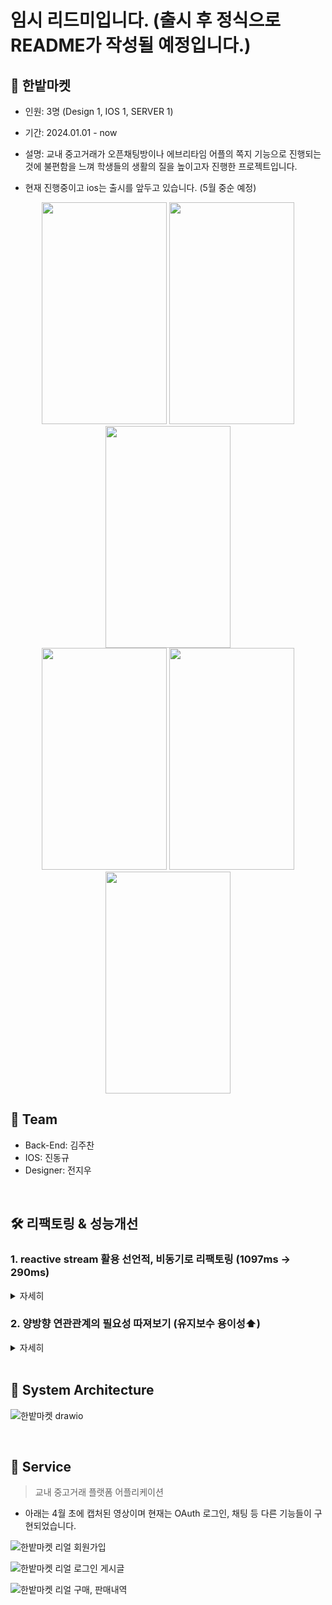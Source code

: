 # 임시 리드미입니다. (출시 후 정식으로 README가 작성될 예정입니다.)

## 💎 한밭마켓
- 인원: 3명 (Design 1, IOS 1, SERVER 1)
- 기간: 2024.01.01 - now

- 설명: 교내 중고거래가 오픈채팅방이나 에브리타임 어플의 쪽지 기능으로 진행되는 것에 불편함을 느껴 학생들의 생활의 질을 높이고자 진행한 프로젝트입니다.

- 현재 진행중이고 ios는 출시를 앞두고 있습니다. (5월 중순 예정)

<div align="center">
  <img src="https://github.com/WAFO-WaveInfo/WAFO-SERVER/assets/101490157/2b7e0d7b-67c8-4794-b5e7-9e76d82e8058" width="200" height="355">
  <img src="https://github.com/WAFO-WaveInfo/WAFO-SERVER/assets/101490157/d4faf186-90eb-4529-948b-a4730947b60a" width="200" height="355">
  <img src="https://github.com/WAFO-WaveInfo/WAFO-SERVER/assets/101490157/a888d11f-d428-4371-b409-cef8dcbb17fa" width="200" height="355">
</div>

<div align="center">
  <img src="https://github.com/WAFO-WaveInfo/WAFO-SERVER/assets/101490157/446d1cb6-c6a1-4896-82dd-c2232ba395d0" width="200" height="355">
  <img src="https://github.com/WAFO-WaveInfo/WAFO-SERVER/assets/101490157/e6b2d874-cb5d-46c8-bb6c-4f44e2da3f2e" width="200" height="355">
  <img src="https://github.com/WAFO-WaveInfo/WAFO-SERVER/assets/101490157/fa18b074-8e71-481f-9a6f-c7cf1e66c57d" width="200" height="355">
</div>

## 👬 Team
- Back-End: 김주찬
- IOS: 진동규
- Designer: 전지우

<br>

## 🛠️ 리팩토링 & 성능개선

### 1. reactive stream 활용 선언적, 비동기로 리팩토링 (1097ms -> 290ms)

<details>
    <summary>자세히</summary>

#### 1-1

원래 코드는 아래처럼 작성되어 있었습니다.

```java
      try {
            chat.setSenderNickName(sender.getNickname());
            chat.setReceiverNickName(receiver.getNickname());
            chat.setCreatedAt(LocalDateTime.now());

        } catch (NoSuchElementException e) {
            throw new NotExistUuidException();
        }
        Mono<Chat> saveChat = chatRepository.save(chat);

        String fcmToken = receiver.getFcmToken();
        int result = fcmService.sendMessageTo(new FcmSendDto(fcmToken, chat.getSenderNickName(), chat.getMsg()));
        chat.setFcmOk(result);
        return saveChat;
```
- 위 코드를 보면 반환은 Mono를 반환해주지만 정작 메소드 내부는 동기적으로 작동하고 있었습니다.
- 채팅과 푸시알림 로직이 동기적으로 진행되는 것이 이유였습니다.

![](https://velog.velcdn.com/images/jckim22/post/006e266a-e4cd-4e77-83eb-c0dc7a007033/image.png)
1097ms 정도의 채팅으로는 꽤나 불편한 시간이 걸리는 것은 큰 문제로 다가왔습니다.

코드가 동기적으로 진행되고 있음을 인식하고 리팩토링에 들어갔습니다.

#### 1-2

```java
        return Mono.just(chat)
                .map(c -> {
                    c.setSenderNickName(sender.getNickname());
                    c.setReceiverNickName(receiver.getNickname());
                    c.setCreatedAt(LocalDateTime.now());
                    return c;
                })
                .flatMap(c -> {
                    Mono<Chat> savedChatMono = chatRepository.save(c); // 채팅 메시지 저장
                    Mono<Integer> sendNotificationMono = sendMessage(c); // 푸시 알림 전송
                    return Mono.zip(savedChatMono, sendNotificationMono, (savedChat, fcmResult) -> {
                        savedChat.setFcmOk(fcmResult);
                        return savedChat;
                    });
                })
                .onErrorMap(e -> new ResponseStatusException(HttpStatus.INTERNAL_SERVER_ERROR, "채팅 푸시알림 에러", e));
```
내부에서 chat 자체를 Mono로 감싸고 Mono를 이용해서 비동적으로 푸시 알림 또한 전송했습니다.
또한 map 및 flatMap 연산자를 사용하여 데이터의 흐름을 선언적으로 표현했습니다.


#### 1-3 - 결과

![](https://velog.velcdn.com/images/jckim22/post/9e8cc6b2-54ae-4806-8842-aeca897bfa26/image.png)

- 채팅 + 푸시알림: 1096ms -> 280ms 으로 약 4배 개선

</details>



### 2. 양방향 연관관계의 필요성 따져보기 (유지보수 용이성⬆️)

<details>
    <summary>자세히</summary>

>양방향으로 하면 복잡도가 높아지는 단점이 있지만 성능상 이점을 얻을 수 있습니다. <br>
>정말 성능이 너무 중요해서 쿼리 하나를 줄이는게 꼭 필요한 상황이라면 복잡해지더라도 최적화를 해야합니다. <br>
>반면에 쿼리가 하나 더 나가더라도 시스템 자원이 충분해서 성능에 영향을 미치는 것이 미미하다면 코드 복잡도를 낮게 유지하는 것이 더 중요합니다. <br>
>                                            - 전 B기업 CTO -

위 말처럼 쿼리 하나를 위해서 양방향 연관관계를 설정할 필요는 없습니다.

```java
    @OneToOne(mappedBy = "member")
    private ImageFile imageFile;
```


```java
    @ManyToOne(fetch = FetchType.LAZY)
    @JoinColumn(name = "user_id")
    private Member member;
```

하지만 한밭마켓에서는 위와 같이 Member와 ImageFile 간의 연관관계가 설정되어 있어서
프로필 이미지를 바꾸거나 할 때 기능에 비해 많은 복잡도가 생겼었습니다.

생각해보면 굳이 ImageFile 쪽에서 Member를 찾을 일은 없을 것 같았습니다.

Article과 ImageFile은 일대다의 관계이기 때문에 ImageFile 쪽에서 참조해야하기도 하고
Article에 들어가는 컬럼들이 많아서 양방향 연관관계를 복잡하지만 체감상 편리하게 사용하고 있었습니다.

하지만 Member와 ImageFile 간의 관계에서는 쿼리 수는 거의 그대론데 복잡도만 증가시키고 있었습니다.
Member에서 ImageFile을 참조하는 단방향 관계로 변경하니 복잡도가 많이 줄어들 수 있었습니다.

### 결과

MemberService의 복잡도 감소 -> 유지보수 용이성⬆️

</details>

<br>

## 💎 System Architecture
![한밭마켓 drawio](https://github.com/Hanbat-Market/HB_MARKET-SERVER/assets/101490157/eb1eb60d-3f0d-4518-98af-4f909a6c1036)


<br>

## 💎 Service

> 교내 중고거래 플랫폼 어플리케이션


- 아래는 4월 초에 캡처된 영상이며 현재는 OAuth 로그인, 채팅 등 다른 기능들이 구현되었습니다.

![한밭마켓 리얼 회원가입](https://github.com/Hanbat-Market/HB_MARKET-SERVER/assets/101490157/1f836cff-48e4-4c55-aa8d-2d30dc712e32)

![한밭마켓 리얼 로그인 게시글](https://github.com/Hanbat-Market/HB_MARKET-SERVER/assets/101490157/127eb0e3-6234-49d5-9ce5-c320b75eb7c5)

![한밭마켓 리얼 구매, 판매내역](https://github.com/Hanbat-Market/HB_MARKET-SERVER/assets/101490157/07e312e7-56dd-4a0d-8e09-80a795812eb1)
